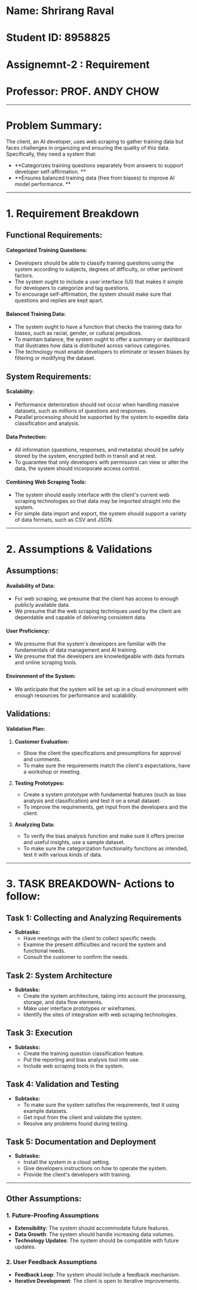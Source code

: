 # Name: Shrirang Raval
# Student ID: 8958825
# Assignemnt-2 : Requirement 
# Professor: PROF. ANDY CHOW



---

# Problem Summary:
The client, an AI developer, uses web scraping to gather training data but faces challenges in organizing and ensuring the quality of this data. Specifically, they need a system that:

- **Categorizes training questions separately from answers to support developer self-affirmation. **
- **Ensures balanced training data (free from biases) to improve AI model performance. **

---


# 1. Requirement Breakdown

## Functional Requirements:

#### Categorized Training Questions:
- Developers should be able to classify training questions using the system according to subjects, degrees of difficulty, or other pertinent factors.
- The system ought to include a user interface (UI) that makes it simple for developers to categorize and tag questions.
- To encourage self-affirmation, the system should make sure that questions and replies are kept apart.

#### Balanced Training Data:
- The system ought to have a function that checks the training data for biases, such as racial, gender, or cultural prejudices.
- To maintain balance, the system ought to offer a summary or dashboard that illustrates how data is distributed across various categories.
- The technology must enable developers to eliminate or lessen biases by filtering or modifying the dataset.

## System Requirements:

#### Scalability:
- Performance deterioration should not occur when handling massive datasets, such as millions of questions and responses.
- Parallel processing should be supported by the system to expedite data classification and analysis.

#### Data Protection:
- All information (questions, responses, and metadata) should be safely stored by the system, encrypted both in transit and at rest.
- To guarantee that only developers with permission can view or alter the data, the system should incorporate access control.

#### Combining Web Scraping Tools:
- The system should easily interface with the client's current web scraping technologies so that data may be imported straight into the system.
- For simple data import and export, the system should support a variety of data formats, such as CSV and JSON.



---


# 2. Assumptions & Validations

## Assumptions:

#### Availability of Data:
- For web scraping, we presume that the client has access to enough publicly available data.
- We presume that the web scraping techniques used by the client are dependable and capable of delivering consistent data.

#### User Proficiency:
- We presume that the system's developers are familiar with the fundamentals of data management and AI training.
- We presume that the developers are knowledgeable with data formats and online scraping tools.

#### Environment of the System:
- We anticipate that the system will be set up in a cloud environment with enough resources for performance and scalability.




## Validations:

#### Validation Plan:
1. **Customer Evaluation:**
   - Show the client the specifications and presumptions for approval and comments.
   - To make sure the requirements match the client's expectations, have a workshop or meeting.

2. **Testing Prototypes:**
   - Create a system prototype with fundamental features (such as bias analysis and classification) and test it on a small dataset.
   - To improve the requirements, get input from the developers and the client.

3. **Analyzing Data:**
   - To verify the bias analysis function and make sure it offers precise and useful insights, use a sample dataset.
   - To make sure the categorization functionality functions as intended, test it with various kinds of data.


---






# 3. TASK BREAKDOWN- Actions to follow:


## Task 1: Collecting and Analyzing Requirements
- **Subtasks:**
  - Have meetings with the client to collect specific needs.
  - Examine the present difficulties and record the system and functional needs.
  - Consult the customer to confirm the needs.

## Task 2: System Architecture
- **Subtasks:**
  - Create the system architecture, taking into account the processing, storage, and data flow elements.
  - Make user interface prototypes or wireframes.
  - Identify the sites of integration with web scraping technologies.

## Task 3: Execution
- **Subtasks:**
  - Create the training question classification feature.
  - Put the reporting and bias analysis tool into use.
  - Include web scraping tools in the system.

## Task 4: Validation and Testing
- **Subtasks:**
  - To make sure the system satisfies the requirements, test it using example datasets.
  - Get input from the client and validate the system.
  - Resolve any problems found during testing.

## Task 5: Documentation and Deployment
- **Subtasks:**
  - Install the system in a cloud setting.
  - Give developers instructions on how to operate the system.
  - Provide the client's developers with training.


---

## Other Assumptions:
### 1. Future-Proofing Assumptions
- **Extensibility**: The system should accommodate future features.
- **Data Growth**: The system should handle increasing data volumes.
- **Technology Updates**: The system should be compatible with future updates.

### 2. User Feedback Assumptions
- **Feedback Loop**: The system should include a feedback mechanism.
- **Iterative Development**: The client is open to iterative improvements.
